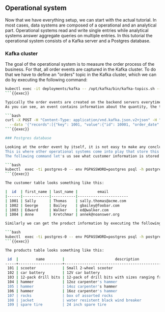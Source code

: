 ## Operational system

Now that we have everything setup, we can start with the actual tutorial. In
most cases, data systems are composed of a operational and an analytical part.
Operational systems read and write single entries while analytical
systems answer aggregate queries on multiple entries. 
In this tutorial the operational system consists of a Kafka server and a Postgres database.

### Kafka cluster

The goal of the operational system is to measure the order process of the business. For that, all order events are captured in the Kafka cluster.
To do that we have to define an "orders" topic in the Kafka cluster, which we can do by executing the following command:

```bash
kubectl exec -it deployments/kafka -- /opt/kafka/bin/kafka-topics.sh --create --bootstrap-server localhost:9092 --topic orders
```{{exec}}

Typically the order events are created on the backend servers everytime an user successfully submits an order. We will simulate this by inserting multiple events into Kafka by executing the following command.
As you can see, an event contains information about the quantity, the time, the customer and the product.

```bash
curl -X POST -H "Content-Type: application/vnd.kafka.json.v2+json" -H "Accept: application/vnd.kafka.v2+json" \
  --data '{"records":[{"key": 1001, "value":{"id": 10001, "order_date": "2016-01-16T00:00:00+00:00", "purchaser": 1001, "quantity": 1, "product_id": 102}},{"key": 1002, "value":{"id": 10002, "order_date": "2016-01-17T00:00:00+00:00", "purchaser": 1002, "quantity": 2, "product_id": 105}},{"key": 1002, "value":{"id": 10003, "order_date": "2016-02-19T00:00:00+00:00", "purchaser": 1002, "quantity": 2, "product_id": 106}},{"key": 1003, "value":{"id": 10004, "order_date": "2016-02-21T00:00:00+00:00", "purchaser": 1003, "quantity": 1, "product_id": 107}}]}' "http://localhost:32082/topics/orders"
```{{exec}}

### Postgres database

Looking at the order event by itself, it is not easy to make any conclusions because the event doesn't contain any context about the product and the customer.
This is where other operational systems come into play that store this kind of information. In our case the Postgres database.
The following command let's us see what customer information is stored inside the database.

```bash
kubectl  exec -ti postgres-0 -- env PGPASSWORD=postgres psql -h postgres -U postgres postgres -c "SELECT * from inventory.customers;"
```{{exec}}

The customer table looks something like this:

|  id  | first_name | last_name |         email         
|------|------------|-----------|-----------------------
| 1001 | Sally      | Thomas    | sally.thomas@acme.com
| 1002 | George     | Bailey    | gbailey@foobar.com
| 1003 | Edward     | Walker    | ed@walker.com
| 1004 | Anne       | Kretchmar | annek@noanswer.org

Similarly we can get the product information by executing the following command:

```bash
kubectl  exec -ti postgres-0 -- env PGPASSWORD=postgres psql -h postgres -U postgres postgres -c "SELECT * from inventory.products;"
```{{exec}}

The products table looks something like this:

 id  |        name        |                       description                       | weight 
-----+--------------------+---------------------------------------------------------+--------
 101 | scooter            | Small 2-wheel scooter                                   |   3.14
 102 | car battery        | 12V car battery                                         |    8.1
 103 | 12-pack drill bits | 12-pack of drill bits with sizes ranging from #40 to #3 |    0.8
 104 | hammer             | 12oz carpenter's hammer                                 |   0.75
 105 | hammer             | 14oz carpenter's hammer                                 |  0.875
 106 | hammer             | 16oz carpenter's hammer                                 |      1
 107 | rocks              | box of assorted rocks                                   |    5.3
 108 | jacket             | water resistent black wind breaker                      |    0.1
 109 | spare tire         | 24 inch spare tire                                      |   22.2

